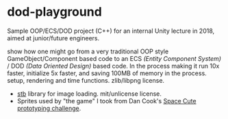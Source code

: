 # dod-playground

Sample OOP/ECS/DOD project (C++) for an internal Unity lecture in 2018, aimed at junior/future engineers.

show how one might go from a very traditional OOP style GameObject/Component based code to an ECS _(Entity Component System)_ /
DOD _(Data Oriented Design)_ based code. In the process making it run 10x faster, initialize 5x faster, and saving 100MB of memory
in the process.
setup, rendering and time functions. zlib/libpng license.
* [stb](https://github.com/nothings/stb) library for image loading. mit/unlicense license.
* Sprites used by "the game" I took from Dan Cook's [Space Cute prototyping challenge](http://www.lostgarden.com/2007/03/spacecute-prototyping-challenge.html).
